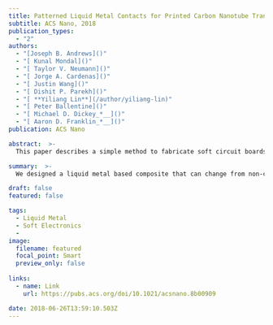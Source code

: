 ```yaml
---
title: Patterned Liquid Metal Contacts for Printed Carbon Nanotube Transistors
subtitle: ACS Nano, 2018
publication_types:
  - "2"
authors:
  - "[Joseph B. Andrews]()"
  - "[ Kunal Mondal]()"
  - "[ Taylor V. Neumann]()"
  - "[ Jorge A. Cardenas]()"
  - "[ Justin Wang]()"
  - "[ Dishit P. Parekh]()"
  - "[ **Yiliang Lin**](/author/yiliang-lin)"
  - "[ Peter Ballentine]()"
  - "[ Michael D. Dickey_*__]()"
  - "[ Aaron D. Franklin_*__]()"
publication: ACS Nano

abstract:  >-
  This paper describes a simple method to fabricate soft circuit boards, antennas, and conductive paths composed of liquid metal nanoparticles embedded in an elastomeric matrix. These films of nanoparticles become electrically conductive after applying localized pressure that merges the particles together to form conductive traces. Two concepts motivate this work: (1) The ability to create an analog of circuit boards out of soft materials, which offers a route to connect circuit elements for unconventional electronics and (2) the ability to “draw” antennas to a desired geometry on demand, which is appealing for customizing communication devices on the fly.

summary:  >-
  We designed a liquid metal based composite that can change from non-conductive states to fully conductive states with mechanical pressure. Therefore, we can simply use a pen to create arbitrary conductive circuits on a soft substrate.

draft: false
featured: false

tags:
  - Liquid Metal
  - Soft Electronics
  - 
image:
  filename: featured
  focal_point: Smart
  preview_only: false
  
links:
  - name: Link
    url: https://pubs.acs.org/doi/10.1021/acsnano.8b00909

date: 2018-06-26T13:59:10.503Z
---
```

